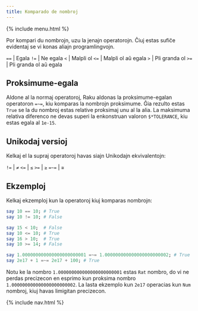 ```yaml
---
title: Komparado de nombroj
---
```


{% include menu.html %}

Por kompari du nombrojn, uzu la jenajn operatorojn. Ĉiuj estas sufiĉe evidentaj se vi konas aliajn programlingvojn.

`==` | Egala
`!=` | Ne egala
`<` | Malpli ol
`<=` | Malpli ol aŭ egala
`>` | Pli granda ol
`>=` | Pli granda ol aŭ egala

## Proksimume-egala

Aldone al la normaj operatoroj, Raku aldonas la proksimume-egalan operatoron `=~=`, kiu komparas la nombrojn proksimume. Ĝia rezulto estas `True` se la du nombroj estas relative proksimaj unu al la alia. La maksimuma relativa diferenco ne devas superi la enkonstruan valoron `$*TOLERANCE`, kiu estas egala al `1e-15`.

## Unikodaj versioj

Kelkaj el la supraj operatoroj havas siajn Unikodajn ekvivalentojn:

`!=` | `≠`
`<=` | `≤` 
`>=` | `≥`
`=~=` | `≅`

## Ekzemploj

Kelkaj ekzemploj kun la operatoroj kiuj komparas nombrojn:

```raku
say 10 == 10; # True
say 10 != 10; # False

say 15 < 10;  # False
say 10 <= 10; # True
say 16 > 10;  # True
say 10 >= 14; # False

say 1.000000000000000000000001 =~= 1.000000000000000000000002; # True
say 2e17 + 1 =~= 2e17 + 100; # True
```

Notu ke la nombro `1.000000000000000000000001` estas `Rat` nombro, do vi ne perdas precizecon en esprimo kun proksima nombro `1.000000000000000000000002`. La lasta ekzemplo kun `2e17` operacias kun `Num` nombroj, kiuj havas limigitan precizecon.

{% include nav.html %}